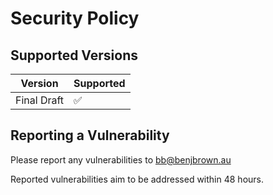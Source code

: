 # Security Policy

## Supported Versions

| Version       | Supported          |
| --------------| ------------------ |
| Final Draft   | :white_check_mark: |


## Reporting a Vulnerability

Please report any vulnerabilities to bb@benjbrown.au

Reported vulnerabilities aim to be addressed within 48 hours.
